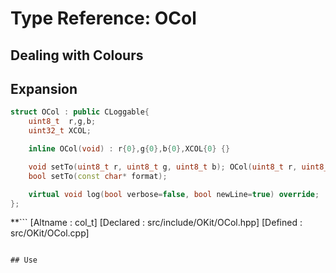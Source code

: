 # Type Reference: OCol
## Dealing with Colours

## Expansion
```cpp
struct OCol : public CLoggable{
	uint8_t  r,g,b;
	uint32_t XCOL;

	inline OCol(void) : r{0},g{0},b{0},XCOL{0} {}

	void setTo(uint8_t r, uint8_t g, uint8_t b); OCol(uint8_t r, uint8_t g, uint8_t b);
	bool setTo(const char* format);

	virtual void log(bool verbose=false, bool newLine=true) override;
};
```
**```
[Altname  : col_t]
[Declared : src/include/OKit/OCol.hpp]
[Defined  : src/OKit/OCol.cpp]
```**

## Use